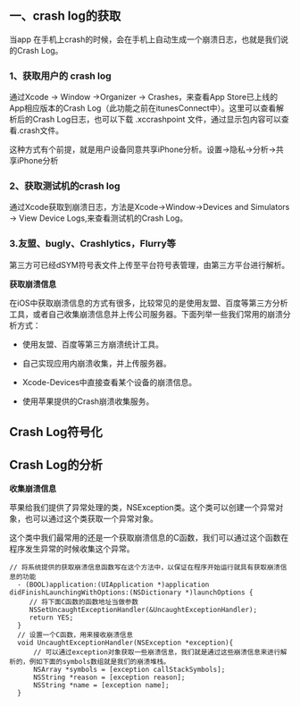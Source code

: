 ## 一、crash log的获取

当app 在手机上crash的时候，会在手机上自动生成一个崩溃日志，也就是我们说的Crash Log。

### 1、获取用户的 crash log

通过Xcode -&gt; Window -&gt;Organizer -&gt; Crashes，来查看App Store已上线的App相应版本的Crash Log（此功能之前在itunesConnect中）。这里可以查看解析后的Crash Log日志，也可以下载 .xccrashpoint 文件，通过显示包内容可以查看.crash文件。

这种方式有个前提，就是用户设备同意共享iPhone分析。设置-&gt;隐私-&gt;分析-&gt;共享iPhone分析

### 2、获取测试机的crash log

通过Xcode获取到崩溃日志，方法是Xcode-&gt;Window-&gt;Devices and Simulators -&gt; View Device Logs,来查看测试机的Crash Log。

### 3.友盟、bugly、Crashlytics，Flurry等

第三方可已经dSYM符号表文件上传至平台符号表管理，由第三方平台进行解析。

**获取崩溃信息**

在iOS中获取崩溃信息的方式有很多，比较常见的是使用友盟、百度等第三方分析工具，或者自己收集崩溃信息并上传公司服务器。下面列举一些我们常用的崩溃分析方式：

* 使用友盟、百度等第三方崩溃统计工具。

* 自己实现应用内崩溃收集，并上传服务器。

* Xcode-Devices中直接查看某个设备的崩溃信息。

* 使用苹果提供的Crash崩溃收集服务。

## Crash Log符号化

## Crash Log的分析

**收集崩溃信息**

苹果给我们提供了异常处理的类，NSException类。这个类可以创建一个异常对象，也可以通过这个类获取一个异常对象。

这个类中我们最常用的还是一个获取崩溃信息的C函数，我们可以通过这个函数在程序发生异常的时候收集这个异常。

```
// 将系统提供的获取崩溃信息函数写在这个方法中，以保证在程序开始运行就具有获取崩溃信息的功能
  - (BOOL)application:(UIApplication *)application didFinishLaunchingWithOptions:(NSDictionary *)launchOptions {
     // 将下面C函数的函数地址当做参数
     NSSetUncaughtExceptionHandler(&UncaughtExceptionHandler);
     return YES;
  }
  // 设置一个C函数，用来接收崩溃信息
  void UncaughtExceptionHandler(NSException *exception){
      // 可以通过exception对象获取一些崩溃信息，我们就是通过这些崩溃信息来进行解析的，例如下面的symbols数组就是我们的崩溃堆栈。
      NSArray *symbols = [exception callStackSymbols];
      NSString *reason = [exception reason];
      NSString *name = [exception name];
  }
```

## 



